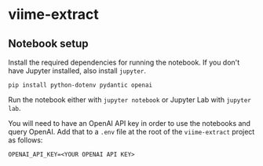 # viime-extract

## Notebook setup

Install the required dependencies for running the notebook. If you don't have Jupyter installed, also install `jupyter`.

```
pip install python-dotenv pydantic openai
```

Run the notebook either with `jupyter notebook` or Jupyter Lab with `jupyter lab`.

You will need to have an OpenAI API key in order to use the notebooks and query OpenAI. Add that to a `.env` file at the root of the `viime-extract` project as follows:

```
OPENAI_API_KEY=<YOUR OPENAI API KEY>
```
